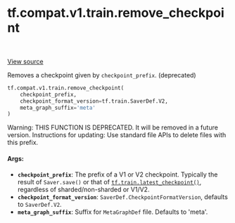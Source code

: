 <div itemscope itemtype="http://developers.google.com/ReferenceObject">
<meta itemprop="name" content="tf.compat.v1.train.remove_checkpoint" />
<meta itemprop="path" content="Stable" />
</div>

# tf.compat.v1.train.remove_checkpoint

<!-- Insert buttons and diff -->

<table class="tfo-notebook-buttons tfo-api" align="left">
</table>

<a target="_blank" href="/code/stable/tensorflow/python/training/checkpoint_management.py">View source</a>



Removes a checkpoint given by `checkpoint_prefix`. (deprecated)

``` python
tf.compat.v1.train.remove_checkpoint(
    checkpoint_prefix,
    checkpoint_format_version=tf.train.SaverDef.V2,
    meta_graph_suffix='meta'
)
```



<!-- Placeholder for "Used in" -->

Warning: THIS FUNCTION IS DEPRECATED. It will be removed in a future version.
Instructions for updating:
Use standard file APIs to delete files with this prefix.

#### Args:


* <b>`checkpoint_prefix`</b>: The prefix of a V1 or V2 checkpoint. Typically the result
  of `Saver.save()` or that of <a href="../../../../tf/train/latest_checkpoint.md"><code>tf.train.latest_checkpoint()</code></a>, regardless of
  sharded/non-sharded or V1/V2.
* <b>`checkpoint_format_version`</b>: `SaverDef.CheckpointFormatVersion`, defaults to
  `SaverDef.V2`.
* <b>`meta_graph_suffix`</b>: Suffix for `MetaGraphDef` file. Defaults to 'meta'.

